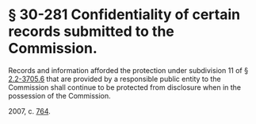 # § 30-281 Confidentiality of certain records submitted to the Commission.

<p>Records and information afforded the protection under subdivision 11 of § <a href='http://law.lis.virginia.gov/vacode/2.2-3705.6/'>2.2-3705.6</a> that are provided by a responsible public entity to the Commission shall continue to be protected from disclosure when in the possession of the Commission.</p><p>2007, c. <a href='http://lis.virginia.gov/cgi-bin/legp604.exe?071+ful+CHAP0764'>764</a>.</p>